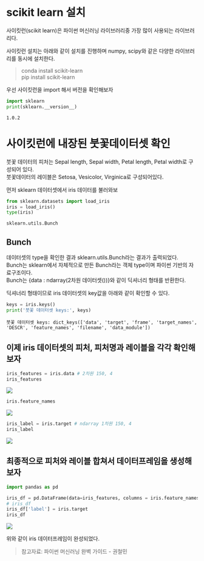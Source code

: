 # scikit learn 설치

사이킷런(scikit learn)은 파이썬 머신러닝 라이브러리중 가장 많이 사용되는 라이브러리다.

사이킷런 설치는 아래와 같이 설치를 진행하며 numpy, scipy와 같은 다양한 라이브러리를 동시에 설치한다.
> conda install scikit-learn  
> pip install scikit-learn

우선 사이킷런을 import 해서 버전을 확인해보자

```python
import sklearn
print(sklearn.__version__)
```
```1.0.2```

# 사이킷런에 내장된 붓꽃데이터셋 확인

붓꽃 데이터의 피처는 Sepal length, Sepal width, Petal length, Petal width로 구성되어 있다.  
붓꽃데이터의 레이블은 Setosa, Vesicolor, Virginica로 구성되어있다.

먼저 sklearn 데이터셋에서 iris 데이터를 불러와보
```python
from sklearn.datasets import load_iris
iris = load_iris()
type(iris)
```

```sklearn.utils.Bunch```

## Bunch

데이터셋의 type을 확인한 결과 sklearn.utils.Bunch라는 결과가 출력되었다.  
Bunch는 sklearn에서 자체적으로 만든 Bunch라는 객체 type이며 파이썬 기반의 자료구조이다.  
Bunch는 {data : ndarray(2차원 데이터셋())}와 같이 딕셔너리 형태를 반환한다.

딕셔너리 형태이므로 iris 데이터셋의 key값을 아래와 같이 확인할 수 있다.

```python
keys = iris.keys()
print('붓꽃 데이터셋 keys:', keys)
```

```
붓꽃 데이터셋 keys: dict_keys(['data', 'target', 'frame', 'target_names', 'DESCR', 'feature_names', 'filename', 'data_module'])
```

## 이제 iris 데이터셋의 피처, 피처명과 레이블을 각각 확인해보자

```python
iris_features = iris.data # 2차원 150, 4
iris_features
```
![](https://velog.velcdn.com/images/adastra/post/80fdc17a-93d8-469f-9c7f-6b1b9f7d2ad5/image.png)

```python
iris.feature_names
```
![](https://velog.velcdn.com/images/adastra/post/7fc34aa5-9ee0-4db6-85e1-403f24b6e344/image.png)

```python
iris_label = iris.target # ndarray 1차원 150, 4
iris_label
```
![](https://velog.velcdn.com/images/adastra/post/2ad033f3-acff-4465-ade1-63d02acd2cf2/image.png)

## 최종적으로 피처와 레이블 합쳐서 데이터프레임을 생성해보자

```python
import pandas as pd

iris_df = pd.DataFrame(data=iris_features, columns = iris.feature_names)
# iris_df
iris_df['label'] = iris.target
iris_df
```
![](https://velog.velcdn.com/images/adastra/post/735d7cda-3744-4c56-b78e-66d9f17d388f/image.png)

위와 같이 iris 데이터프레임이 완성되었다.

> 참고자료: 파이썬 머신러닝 완벽 가이드 - 권철민